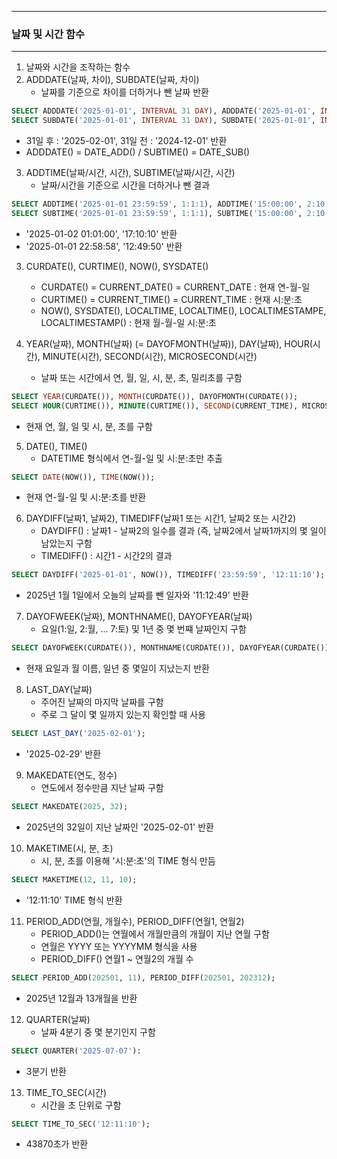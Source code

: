-----
### 날짜 및 시간 함수
-----
1. 날짜와 시간을 조작하는 함수
2. ADDDATE(날짜, 차이), SUBDATE(날짜, 차이)
   - 날짜를 기준으로 차이를 더하거나 뺀 날짜 반환
```sql
SELECT ADDDATE('2025-01-01', INTERVAL 31 DAY), ADDDATE('2025-01-01', INTERVAL 1 MONTH);
SELECT SUBDATE('2025-01-01', INTERVAL 31 DAY), SUBDATE('2025-01-01', INTERVAL 1 MONTH);
```
  - 31일 후 : '2025-02-01', 31일 전 : '2024-12-01' 반환
  - ADDDATE() = DATE_ADD() / SUBTIME() = DATE_SUB()

3. ADDTIME(날짜/시간, 시간), SUBTIME(날짜/시간, 시간)
   - 날짜/시간을 기준으로 시간을 더하거나 뺀 결과
 ```sql
SELECT ADDTIME('2025-01-01 23:59:59', 1:1:1), ADDTIME('15:00:00', 2:10:10);
SELECT SUBTIME('2025-01-01 23:59:59', 1:1:1), SUBTIME('15:00:00', 2:10:10);
```
  - '2025-01-02 01:01:00', '17:10:10' 반환
  - '2025-01-01 22:58:58', '12:49:50' 반환

3. CURDATE(), CURTIME(), NOW(), SYSDATE()
   - CURDATE() = CURRENT_DATE() = CURRENT_DATE : 현재 연-월-일
   - CURTIME() = CURRENT_TIME() = CURRENT_TIME : 현재 시:분:초
   - NOW(), SYSDATE(), LOCALTIME, LOCALTIME(), LOCALTIMESTAMPE, LOCALTIMESTAMP() : 현재 월-월-일 시:분:초

4. YEAR(날짜), MONTH(날짜) (= DAYOFMONTH(날짜)), DAY(날짜), HOUR(시간), MINUTE(시간), SECOND(시간), MICROSECOND(시간)
   - 날짜 또는 시간에서 연, 월, 일, 시, 분, 초, 밀리초를 구함
```sql
SELECT YEAR(CURDATE()), MONTH(CURDATE()), DAYOFMONTH(CURDATE());
SELECT HOUR(CURTIME()), MINUTE(CURTIME()), SECOND(CURRENT_TIME), MICROSECOND(CURRENT_TIME);
```
  - 현재 연, 월, 일 및 시, 분, 초를 구함

5. DATE(), TIME()
   - DATETIME 형식에서 연-월-일 및 시:분:초만 추출
```sql
SELECT DATE(NOW()), TIME(NOW());
```
  - 현재 연-월-일 및 시:분:초를 반환

6. DAYDIFF(날짜1, 날짜2), TIMEDIFF(날짜1 또는 시간1, 날짜2 또는 시간2)
   - DAYDIFF() : 날짜1 - 날짜2의 일수를 결과 (즉, 날짜2에서 날짜1까지의 몇 일이 남았는지 구함
   - TIMEDIFF() : 시간1 - 시간2의 결과
```sql
SELECT DAYDIFF('2025-01-01', NOW()), TIMEDIFF('23:59:59', '12:11:10');
```
  - 2025년 1월 1일에서 오늘의 날짜를 뺀 일자와 '11:12:49' 반환

7. DAYOFWEEK(날짜), MONTHNAME(), DAYOFYEAR(날짜)
   - 요일(1:일, 2:월, ... 7:토) 및 1년 중 몇 번쨰 날짜인지 구함
```sql
SELECT DAYOFWEEK(CURDATE()), MONTHNAME(CURDATE()), DAYOFYEAR(CURDATE());
```
  - 현재 요일과 월 이름, 일년 중 몇일이 지났는지 반환

8. LAST_DAY(날짜)
   - 주어진 날짜의 마지막 날짜를 구함
   - 주로 그 달이 몇 일까지 있는지 확인할 때 사용
```sql
SELECT LAST_DAY('2025-02-01');
```
  - '2025-02-29' 반환

9. MAKEDATE(연도, 정수)
    - 연도에서 정수만큼 지난 날짜 구함
```sql
SELECT MAKEDATE(2025, 32);
```
  - 2025년의 32일이 지난 날짜인 '2025-02-01' 반환

10. MAKETIME(시, 분, 초)
    - 시, 분, 초를 이용해 '시:분:초'의 TIME 형식 만듬
```sql
SELECT MAKETIME(12, 11, 10);
```
  - '12:11:10' TIME 형식 반환

11. PERIOD_ADD(연월, 개월수), PERIOD_DIFF(연월1, 연월2)
    - PERIOD_ADD()는 연월에서 개월만큼의 개월이 지난 연월 구함
    - 연월은 YYYY 또는 YYYYMM 형식을 사용
    - PERIOD_DIFF() 연월1 ~ 연월2의 개월 수
```sql
SELECT PERIOD_ADD(202501, 11), PERIOD_DIFF(202501, 202312);
```
  - 2025년 12월과 13개월을 반환

12. QUARTER(날짜)
    - 날짜 4분기 중 몇 분기인지 구함
```sql
SELECT QUARTER('2025-07-07'):
```
  - 3분기 반환

13. TIME_TO_SEC(시간)
    - 시간을 초 단위로 구함
```sql
SELECT TIME_TO_SEC('12:11:10');
```
  - 43870초가 반환
